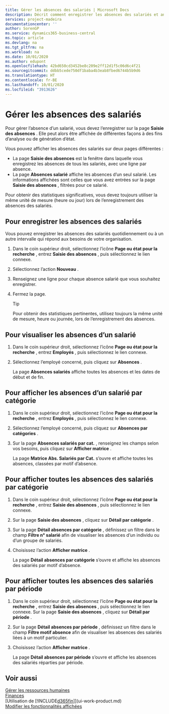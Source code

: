 ```yaml
---
title: Gérer les absences des salariés | Microsoft Docs
description: Décrit comment enregistrer les absences des salariés et analyser les statistiques d’indisponibilité.
services: project-madeira
documentationcenter: ''
author: SorenGP
ms.service: dynamics365-business-central
ms.topic: article
ms.devlang: na
ms.tgt_pltfrm: na
ms.workload: na
ms.date: 10/01/2020
ms.author: edupont
ms.openlocfilehash: 42bd650cd3452be8c209e2ff12d1f5c06d6c4f21
ms.sourcegitcommit: ddbb5cede750df1baba4b3eab8fbed6744b5b9d6
ms.translationtype: HT
ms.contentlocale: fr-BE
ms.lasthandoff: 10/01/2020
ms.locfileid: "3913626"
---
```

# <a name="manage-employee-absence"></a>Gérer les absences des salariés
Pour gérer l’absence d’un salarié, vous devez l’enregistrer sur la page **Saisie des absences** . Elle peut alors être affichée de différentes façons à des fins d’analyse ou de génération d’état.

Vous pouvez afficher les absences des salariés sur deux pages différentes :

* La page **Saisie des absences** est la fenêtre dans laquelle vous enregistrez les absences de tous les salariés, avec une ligne par absence.
* La page **Absences salarié** affiche les absences d’un seul salarié. Les informations affichées sont celles que vous avez entrées sur la page **Saisie des absences** , filtrées pour ce salarié.

Pour obtenir des statistiques significatives, vous devez toujours utiliser la même unité de mesure (heure ou jour) lors de l’enregistrement des absences des salariés.

## <a name="to-register-employee-absence"></a>Pour enregistrer les absences des salariés
Vous pouvez enregistrer les absences des salariés quotidiennement ou à un autre intervalle qui répond aux besoins de votre organisation.

1. Dans le coin supérieur droit, sélectionnez l’icône **Page ou état pour la recherche** , entrez **Saisie des absences** , puis sélectionnez le lien connexe.
2. Sélectionnez l’action **Nouveau** .
3. Renseignez une ligne pour chaque absence salarié que vous souhaitez enregistrer.
4. Fermez la page.

    > [!Tip]
    > Pour obtenir des statistiques pertinentes, utilisez toujours la même unité de mesure, heure ou journée, lors de l’enregistrement des absences.

## <a name="to-view-an-individual-employees-absence"></a>Pour visualiser les absences d’un salarié
1. Dans le coin supérieur droit, sélectionnez l’icône **Page ou état pour la recherche** , entrez **Employés** , puis sélectionnez le lien connexe.
2. Sélectionnez l’employé concerné, puis cliquez sur **Absences** .

    La page **Absences salariés** affiche toutes les absences et les dates de début et de fin.

## <a name="to-view-an-employees-absence-by-categories"></a>Pour afficher les absences d’un salarié par catégorie
1. Dans le coin supérieur droit, sélectionnez l’icône **Page ou état pour la recherche** , entrez **Employés** , puis sélectionnez le lien connexe.
2. Sélectionnez l’employé concerné, puis cliquez sur **Absences par catégories** .
3. Sur la page **Absences salariés par cat.** , renseignez les champs selon vos besoins, puis cliquez sur **Afficher matrice** .

    La page **Matrice Abs. Salariés par Cat.** s’ouvre et affiche toutes les absences, classées par motif d’absence.

## <a name="to-view-all-employee-absences-by-category"></a>Pour afficher toutes les absences des salariés par catégorie
1. Dans le coin supérieur droit, sélectionnez l’icône **Page ou état pour la recherche** , entrez **Saisie des absences** , puis sélectionnez le lien connexe.
2. Sur la page **Saisie des absences** , cliquez sur **Détail par catégorie** .
3. Sur la page **Détail absences par catégorie** , définissez un filtre dans le champ **Filtre n° salarié** afin de visualiser les absences d’un individu ou d’un groupe de salariés.
4. Choisissez l’action **Afficher matrice** .

    La page **Détail absences par catégorie** s’ouvre et affiche les absences des salariés par motif d’absence.

## <a name="to-view-all-employee-absences-by-period"></a>Pour afficher toutes les absences des salariés par période
1. Dans le coin supérieur droit, sélectionnez l’icône **Page ou état pour la recherche** , entrez **Saisie des absences** , puis sélectionnez le lien connexe.
   Sur la page **Saisie des absences** , cliquez sur **Détail par période** .
2. Sur la page **Détail absences par période** , définissez un filtre dans le champ **Filtre motif absence** afin de visualiser les absences des salariés liées à un motif particulier.
3. Choisissez l’action **Afficher matrice** .

    La page **Détail absences par période** s’ouvre et affiche les absences des salariés réparties par période.

## <a name="see-also"></a>Voir aussi
[Gérer les ressources humaines](hr-manage-human-resources.md)  
[Finances](finance.md)  
[Utilisation de [!INCLUDE[d365fin](includes/d365fin_md.md)]](ui-work-product.md)  
[Modifier les fonctionnalités affichées](ui-experiences.md)
